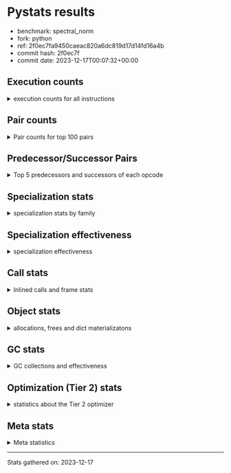 
# Pystats results

- benchmark: spectral_norm
- fork: python
- ref: 2f0ec7fa9450caeac820a6dc819d17d14fd16a4b
- commit hash: 2f0ec7f
- commit date: 2023-12-17T00:07:32+00:00

## Execution counts

<details>
<summary> execution counts for all instructions </summary>

|Name | Count | Self | Cumulative | Miss ratio | 
|---|---:|---:|---:|---:|
| LOAD_FAST | 1,473,940 | 13.7% | 13.7% |  |
| BINARY_OP_ADD_INT | 1,052,700 | 9.8% | 23.4% |  |
| LOAD_CONST | 1,052,400 | 9.8% | 33.2% |  |
| BINARY_OP | 837,860 | 7.8% | 40.9% |  |
| ENTER_EXECUTOR | 832,240 | 7.7% | 48.6% |  |
| LOAD_FAST_LOAD_FAST | 635,580 | 5.9% | 54.5% |  |
| STORE_FAST | 632,860 | 5.9% | 60.4% |  |
| RETURN_VALUE | 631,520 | 5.9% | 66.2% |  |
| RESUME_CHECK | 424,460 | 3.9% | 70.2% |  |
| CALL_PY_EXACT_ARGS | 424,360 | 3.9% | 74.1% | 0.9% |
| STORE_FAST_STORE_FAST | 420,960 | 3.9% | 78.0% |  |
| UNPACK_SEQUENCE_TWO_TUPLE | 420,780 | 3.9% | 81.9% |  |
| LIST_APPEND | 416,000 | 3.9% | 85.8% |  |
| LOAD_GLOBAL_BUILTIN | 218,340 | 2.0% | 87.8% |  |
| LOAD_GLOBAL_MODULE | 216,540 | 2.0% | 89.8% |  |
| CALL_BUILTIN_CLASS | 215,520 | 2.0% | 91.8% |  |
| GET_ITER | 212,940 | 2.0% | 93.7% |  |
| FOR_ITER | 211,480 | 2.0% | 95.7% |  |
| BINARY_OP_MULTIPLY_INT | 210,540 | 2.0% | 97.7% |  |
| BINARY_OP_MULTIPLY_FLOAT | 210,160 | 1.9% | 99.6% | 0.0% |
| SWAP | 8,760 | 0.1% | 99.7% |  |
| FOR_ITER_RANGE | 6,860 | 0.1% | 99.8% |  |
| BINARY_OP_ADD_FLOAT | 3,520 | 0.0% | 99.8% | 63.6% |
| PUSH_NULL | 3,500 | 0.0% | 99.8% |  |
| BUILD_TUPLE | 3,100 | 0.0% | 99.8% |  |
| STORE_FAST_LOAD_FAST | 3,100 | 0.0% | 99.9% |  |
| BUILD_LIST | 2,940 | 0.0% | 99.9% |  |
| LOAD_FAST_AND_CLEAR | 2,780 | 0.0% | 99.9% |  |
| CALL_LEN | 2,760 | 0.0% | 100.0% |  |
| JUMP_BACKWARD | 1,780 | 0.0% | 100.0% |  |
| CALL | 960 | 0.0% | 100.0% |  |
| LOAD_GLOBAL | 800 | 0.0% | 100.0% |  |
| LOAD_DEREF | 240 | 0.0% | 100.0% |  |
| UNPACK_SEQUENCE | 200 | 0.0% | 100.0% |  |
| LOAD_ATTR_MODULE | 180 | 0.0% | 100.0% |  |
| CALL_FUNCTION_EX | 160 | 0.0% | 100.0% |  |
| RESUME | 140 | 0.0% | 100.0% |  |
| LOAD_ATTR | 120 | 0.0% | 100.0% |  |
| NOP | 80 | 0.0% | 100.0% |  |
| POP_TOP | 80 | 0.0% | 100.0% |  |
| CALL_INTRINSIC_1 | 80 | 0.0% | 100.0% |  |
| COPY | 80 | 0.0% | 100.0% |  |
| COPY_FREE_VARS | 80 | 0.0% | 100.0% |  |
| LIST_EXTEND | 80 | 0.0% | 100.0% |  |
| LOAD_FAST_CHECK | 80 | 0.0% | 100.0% |  |
| BINARY_OP_SUBTRACT_FLOAT | 60 | 0.0% | 100.0% |  |


</details>

## Pair counts

<details>
<summary> Pair counts for top 100 pairs </summary>

|Pair | Count | Self | Cumulative | 
|---|---:|---:|---:|
| CALL_PY_EXACT_ARGS RESUME_CHECK | 424,280 | 3.9% | 3.9% |
| BINARY_OP_ADD_INT LOAD_CONST | 421,080 | 3.9% | 7.8% |
| LOAD_CONST BINARY_OP_ADD_INT | 421,040 | 3.9% | 11.7% |
| LOAD_FAST_LOAD_FAST BINARY_OP_ADD_INT | 421,040 | 3.9% | 15.6% |
| UNPACK_SEQUENCE_TWO_TUPLE STORE_FAST_STORE_FAST | 420,780 | 3.9% | 19.5% |
| STORE_FAST ENTER_EXECUTOR | 416,480 | 3.9% | 23.4% |
| RETURN_VALUE LIST_APPEND | 416,000 | 3.9% | 27.2% |
| ENTER_EXECUTOR LOAD_FAST | 416,000 | 3.9% | 31.1% |
| LOAD_FAST RETURN_VALUE | 416,000 | 3.9% | 35.0% |
| LIST_APPEND ENTER_EXECUTOR | 415,660 | 3.9% | 38.8% |
| BINARY_OP STORE_FAST | 414,040 | 3.8% | 42.6% |
| LOAD_GLOBAL_BUILTIN LOAD_FAST | 212,760 | 2.0% | 44.6% |
| CALL_BUILTIN_CLASS GET_ITER | 212,700 | 2.0% | 46.6% |
| LOAD_FAST CALL_BUILTIN_CLASS | 212,620 | 2.0% | 48.6% |
| FOR_ITER UNPACK_SEQUENCE_TWO_TUPLE | 210,840 | 2.0% | 50.5% |
| LOAD_CONST BINARY_OP | 210,640 | 2.0% | 52.5% |
| BINARY_OP RETURN_VALUE | 210,580 | 2.0% | 54.4% |
| RETURN_VALUE LOAD_FAST | 210,560 | 2.0% | 56.4% |
| BINARY_OP LOAD_FAST | 210,560 | 2.0% | 58.3% |
| LOAD_CONST LOAD_FAST_LOAD_FAST | 210,560 | 2.0% | 60.3% |
| STORE_FAST_STORE_FAST LOAD_FAST | 210,560 | 2.0% | 62.2% |
| BINARY_OP_ADD_INT BINARY_OP | 210,560 | 2.0% | 64.2% |
| BINARY_OP_ADD_INT LOAD_FAST_LOAD_FAST | 210,540 | 2.0% | 66.1% |
| BINARY_OP_MULTIPLY_INT LOAD_CONST | 210,540 | 2.0% | 68.1% |
| RESUME_CHECK LOAD_CONST | 210,540 | 2.0% | 70.0% |
| LOAD_FAST BINARY_OP_ADD_INT | 210,520 | 2.0% | 72.0% |
| BINARY_OP_ADD_INT BINARY_OP_MULTIPLY_INT | 210,520 | 2.0% | 73.9% |
| LOAD_GLOBAL_MODULE LOAD_FAST_LOAD_FAST | 210,520 | 2.0% | 75.9% |
| LOAD_FAST LOAD_GLOBAL_MODULE | 210,480 | 2.0% | 77.8% |
| LOAD_FAST_LOAD_FAST CALL_PY_EXACT_ARGS | 210,480 | 2.0% | 79.8% |
| LOAD_FAST BINARY_OP_MULTIPLY_FLOAT | 210,080 | 1.9% | 81.7% |
| GET_ITER FOR_ITER | 210,040 | 1.9% | 83.7% |
| LOAD_CONST STORE_FAST | 209,920 | 1.9% | 85.6% |
| STORE_FAST_STORE_FAST LOAD_CONST | 209,920 | 1.9% | 87.5% |
| STORE_FAST LOAD_GLOBAL_BUILTIN | 209,880 | 1.9% | 89.5% |
| RESUME_CHECK LOAD_FAST | 209,880 | 1.9% | 91.4% |
| LOAD_FAST UNPACK_SEQUENCE_TWO_TUPLE | 209,840 | 1.9% | 93.4% |
| BINARY_OP_MULTIPLY_FLOAT BINARY_OP | 208,080 | 1.9% | 95.3% |
| ENTER_EXECUTOR CALL_PY_EXACT_ARGS | 206,820 | 1.9% | 97.2% |
| ENTER_EXECUTOR BINARY_OP | 205,340 | 1.9% | 99.1% |
| LOAD_GLOBAL_BUILTIN LOAD_GLOBAL_BUILTIN | 5,480 | 0.1% | 99.2% |
| BINARY_OP_ADD_FLOAT STORE_FAST | 3,480 | 0.0% | 99.2% |
| LOAD_GLOBAL_MODULE LOAD_GLOBAL_MODULE | 3,420 | 0.0% | 99.2% |
| ENTER_EXECUTOR FOR_ITER_RANGE | 3,260 | 0.0% | 99.3% |
| STORE_FAST RETURN_VALUE | 3,200 | 0.0% | 99.3% |
| SWAP STORE_FAST | 3,200 | 0.0% | 99.3% |
| FOR_ITER_RANGE SWAP | 3,200 | 0.0% | 99.4% |
| PUSH_NULL LOAD_FAST_LOAD_FAST | 3,100 | 0.0% | 99.4% |
| LOAD_FAST_LOAD_FAST BUILD_TUPLE | 3,100 | 0.0% | 99.4% |
| STORE_FAST_LOAD_FAST PUSH_NULL | 3,100 | 0.0% | 99.4% |
| FOR_ITER_RANGE STORE_FAST_LOAD_FAST | 3,080 | 0.0% | 99.5% |
| BUILD_TUPLE CALL_PY_EXACT_ARGS | 3,060 | 0.0% | 99.5% |
| GET_ITER LOAD_FAST_AND_CLEAR | 2,780 | 0.0% | 99.5% |
| BUILD_LIST SWAP | 2,780 | 0.0% | 99.6% |
| LOAD_FAST_AND_CLEAR SWAP | 2,780 | 0.0% | 99.6% |
| SWAP BUILD_LIST | 2,780 | 0.0% | 99.6% |
| RESUME_CHECK LOAD_GLOBAL_BUILTIN | 2,780 | 0.0% | 99.6% |
| SWAP FOR_ITER_RANGE | 2,760 | 0.0% | 99.7% |
| CALL_BUILTIN_CLASS CALL_LEN | 2,740 | 0.0% | 99.7% |
| CALL_LEN CALL_BUILTIN_CLASS | 2,740 | 0.0% | 99.7% |
| LOAD_GLOBAL_MODULE LOAD_FAST | 2,300 | 0.0% | 99.7% |
| LOAD_FAST CALL_PY_EXACT_ARGS | 2,240 | 0.0% | 99.7% |
| BINARY_OP_MULTIPLY_FLOAT BINARY_OP_ADD_FLOAT | 2,080 | 0.0% | 99.8% |
| RETURN_VALUE RETURN_VALUE | 1,680 | 0.0% | 99.8% |
| BINARY_OP BINARY_OP | 1,680 | 0.0% | 99.8% |
| RETURN_VALUE STORE_FAST | 1,600 | 0.0% | 99.8% |
| RETURN_VALUE CALL_PY_EXACT_ARGS | 1,560 | 0.0% | 99.8% |
| LOAD_FAST BINARY_OP | 1,360 | 0.0% | 99.8% |
| STORE_FAST JUMP_BACKWARD | 1,360 | 0.0% | 99.9% |
| STORE_FAST LOAD_GLOBAL_MODULE | 1,140 | 0.0% | 99.9% |
| RESUME_CHECK LOAD_GLOBAL_MODULE | 1,140 | 0.0% | 99.9% |
| JUMP_BACKWARD FOR_ITER | 1,020 | 0.0% | 99.9% |
| LOAD_FAST_LOAD_FAST LOAD_FAST | 800 | 0.0% | 99.9% |
| ENTER_EXECUTOR BINARY_OP_ADD_FLOAT | 740 | 0.0% | 99.9% |
| BINARY_OP BINARY_OP_ADD_FLOAT | 700 | 0.0% | 99.9% |
| JUMP_BACKWARD FOR_ITER_RANGE | 660 | 0.0% | 99.9% |
| FOR_ITER_RANGE STORE_FAST | 420 | 0.0% | 99.9% |
| FOR_ITER FOR_ITER | 400 | 0.0% | 99.9% |
| STORE_FAST LOAD_FAST_LOAD_FAST | 400 | 0.0% | 99.9% |
| STORE_FAST_STORE_FAST LOAD_FAST_LOAD_FAST | 400 | 0.0% | 99.9% |
| LIST_APPEND JUMP_BACKWARD | 340 | 0.0% | 99.9% |
| LOAD_FAST CALL | 280 | 0.0% | 99.9% |
| PUSH_NULL CALL | 240 | 0.0% | 99.9% |
| LOAD_GLOBAL LOAD_GLOBAL_MODULE | 240 | 0.0% | 99.9% |
| STORE_FAST LOAD_GLOBAL | 240 | 0.0% | 99.9% |
| LOAD_ATTR_MODULE PUSH_NULL | 180 | 0.0% | 99.9% |
| PUSH_NULL LOAD_FAST | 160 | 0.0% | 99.9% |
| CALL GET_ITER | 160 | 0.0% | 99.9% |
| LOAD_DEREF PUSH_NULL | 160 | 0.0% | 99.9% |
| LOAD_GLOBAL LOAD_FAST | 160 | 0.0% | 99.9% |
| LOAD_GLOBAL LOAD_GLOBAL_BUILTIN | 160 | 0.0% | 99.9% |
| CALL CALL_PY_EXACT_ARGS | 140 | 0.0% | 99.9% |
| GET_ITER FOR_ITER_RANGE | 120 | 0.0% | 100.0% |
| CALL CALL | 120 | 0.0% | 100.0% |
| CALL CALL_BUILTIN_CLASS | 120 | 0.0% | 100.0% |
| FOR_ITER UNPACK_SEQUENCE | 120 | 0.0% | 100.0% |
| LOAD_GLOBAL_MODULE LOAD_ATTR_MODULE | 120 | 0.0% | 100.0% |
| BINARY_OP BINARY_OP_ADD_INT | 100 | 0.0% | 100.0% |
| CALL STORE_FAST | 100 | 0.0% | 100.0% |
| JUMP_BACKWARD ENTER_EXECUTOR | 100 | 0.0% | 100.0% |


</details>

## Predecessor/Successor Pairs

<details>
<summary> Top 5 predecessors and successors of each opcode </summary>

### GET_ITER

<details>
<summary> Successors and predecessors for GET_ITER </summary>

|Predecessors | Count | Percentage | 
|---|---:|---:|
| CALL_BUILTIN_CLASS | 212,700 | 99.9% |
| CALL | 160 | 0.1% |
| LOAD_FAST | 80 | 0.0% |

|Successors | Count | Percentage | 
|---|---:|---:|
| FOR_ITER | 210,040 | 98.6% |
| LOAD_FAST_AND_CLEAR | 2,780 | 1.3% |
| FOR_ITER_RANGE | 120 | 0.1% |


</details>

### NOP

<details>
<summary> Successors and predecessors for NOP </summary>

|Predecessors | Count | Percentage | 
|---|---:|---:|
| POP_TOP | 80 | 100.0% |

|Successors | Count | Percentage | 
|---|---:|---:|
| LOAD_DEREF | 80 | 100.0% |


</details>

### POP_TOP

<details>
<summary> Successors and predecessors for POP_TOP </summary>

|Predecessors | Count | Percentage | 
|---|---:|---:|
| CALL | 80 | 100.0% |

|Successors | Count | Percentage | 
|---|---:|---:|
| NOP | 80 | 100.0% |


</details>

### PUSH_NULL

<details>
<summary> Successors and predecessors for PUSH_NULL </summary>

|Predecessors | Count | Percentage | 
|---|---:|---:|
| STORE_FAST_LOAD_FAST | 3,100 | 88.6% |
| LOAD_ATTR_MODULE | 180 | 5.1% |
| LOAD_DEREF | 160 | 4.6% |
| LOAD_ATTR | 60 | 1.7% |

|Successors | Count | Percentage | 
|---|---:|---:|
| LOAD_FAST_LOAD_FAST | 3,100 | 88.6% |
| CALL | 240 | 6.9% |
| LOAD_FAST | 160 | 4.6% |


</details>

### RETURN_VALUE

<details>
<summary> Successors and predecessors for RETURN_VALUE </summary>

|Predecessors | Count | Percentage | 
|---|---:|---:|
| LOAD_FAST | 416,000 | 65.9% |
| BINARY_OP | 210,580 | 33.3% |
| STORE_FAST | 3,200 | 0.5% |
| RETURN_VALUE | 1,680 | 0.3% |
| BINARY_OP_SUBTRACT_FLOAT | 60 | 0.0% |

|Successors | Count | Percentage | 
|---|---:|---:|
| LIST_APPEND | 416,000 | 65.9% |
| LOAD_FAST | 210,560 | 33.3% |
| RETURN_VALUE | 1,680 | 0.3% |
| STORE_FAST | 1,600 | 0.3% |
| CALL_PY_EXACT_ARGS | 1,560 | 0.2% |


</details>

### BINARY_OP

<details>
<summary> Successors and predecessors for BINARY_OP </summary>

|Predecessors | Count | Percentage | 
|---|---:|---:|
| LOAD_CONST | 210,640 | 25.1% |
| BINARY_OP_ADD_INT | 210,560 | 25.1% |
| BINARY_OP_MULTIPLY_FLOAT | 208,080 | 24.8% |
| ENTER_EXECUTOR | 205,340 | 24.5% |
| BINARY_OP | 1,680 | 0.2% |

|Successors | Count | Percentage | 
|---|---:|---:|
| STORE_FAST | 414,040 | 49.4% |
| RETURN_VALUE | 210,580 | 25.1% |
| LOAD_FAST | 210,560 | 25.1% |
| BINARY_OP | 1,680 | 0.2% |
| BINARY_OP_ADD_FLOAT | 700 | 0.1% |


</details>

### BUILD_LIST

<details>
<summary> Successors and predecessors for BUILD_LIST </summary>

|Predecessors | Count | Percentage | 
|---|---:|---:|
| SWAP | 2,780 | 94.6% |
| LOAD_CONST | 80 | 2.7% |
| LOAD_FAST | 80 | 2.7% |

|Successors | Count | Percentage | 
|---|---:|---:|
| SWAP | 2,780 | 94.6% |
| LOAD_DEREF | 80 | 2.7% |
| LOAD_GLOBAL | 40 | 1.4% |
| LOAD_GLOBAL_MODULE | 40 | 1.4% |


</details>

### BUILD_TUPLE

<details>
<summary> Successors and predecessors for BUILD_TUPLE </summary>

|Predecessors | Count | Percentage | 
|---|---:|---:|
| LOAD_FAST_LOAD_FAST | 3,100 | 100.0% |

|Successors | Count | Percentage | 
|---|---:|---:|
| CALL_PY_EXACT_ARGS | 3,060 | 98.7% |
| CALL | 40 | 1.3% |


</details>

### CALL

<details>
<summary> Successors and predecessors for CALL </summary>

|Predecessors | Count | Percentage | 
|---|---:|---:|
| LOAD_FAST | 280 | 29.2% |
| PUSH_NULL | 240 | 25.0% |
| CALL | 120 | 12.5% |
| LOAD_FAST_CHECK | 80 | 8.3% |
| LOAD_FAST_LOAD_FAST | 80 | 8.3% |

|Successors | Count | Percentage | 
|---|---:|---:|
| GET_ITER | 160 | 16.7% |
| CALL_PY_EXACT_ARGS | 140 | 14.6% |
| CALL | 120 | 12.5% |
| CALL_BUILTIN_CLASS | 120 | 12.5% |
| STORE_FAST | 100 | 10.4% |


</details>

### CALL_FUNCTION_EX

<details>
<summary> Successors and predecessors for CALL_FUNCTION_EX </summary>

|Predecessors | Count | Percentage | 
|---|---:|---:|
| CALL_INTRINSIC_1 | 80 | 50.0% |
| LOAD_FAST | 80 | 50.0% |

|Successors | Count | Percentage | 
|---|---:|---:|
| COPY_FREE_VARS | 80 | 50.0% |
| RESUME_CHECK | 60 | 37.5% |
| RESUME | 20 | 12.5% |


</details>

### CALL_INTRINSIC_1

<details>
<summary> Successors and predecessors for CALL_INTRINSIC_1 </summary>

|Predecessors | Count | Percentage | 
|---|---:|---:|
| LIST_EXTEND | 80 | 100.0% |

|Successors | Count | Percentage | 
|---|---:|---:|
| CALL_FUNCTION_EX | 80 | 100.0% |


</details>

### COPY

<details>
<summary> Successors and predecessors for COPY </summary>

|Predecessors | Count | Percentage | 
|---|---:|---:|
| LOAD_CONST | 80 | 100.0% |

|Successors | Count | Percentage | 
|---|---:|---:|
| STORE_FAST_STORE_FAST | 80 | 100.0% |


</details>

### COPY_FREE_VARS

<details>
<summary> Successors and predecessors for COPY_FREE_VARS </summary>

|Predecessors | Count | Percentage | 
|---|---:|---:|
| CALL_FUNCTION_EX | 80 | 100.0% |

|Successors | Count | Percentage | 
|---|---:|---:|
| RESUME_CHECK | 60 | 75.0% |
| RESUME | 20 | 25.0% |


</details>

### ENTER_EXECUTOR

<details>
<summary> Successors and predecessors for ENTER_EXECUTOR </summary>

|Predecessors | Count | Percentage | 
|---|---:|---:|
| STORE_FAST | 416,480 | 50.0% |
| LIST_APPEND | 415,660 | 49.9% |
| JUMP_BACKWARD | 100 | 0.0% |

|Successors | Count | Percentage | 
|---|---:|---:|
| LOAD_FAST | 416,000 | 50.0% |
| CALL_PY_EXACT_ARGS | 206,820 | 24.9% |
| BINARY_OP | 205,340 | 24.7% |
| FOR_ITER_RANGE | 3,260 | 0.4% |
| BINARY_OP_ADD_FLOAT | 740 | 0.1% |


</details>

### FOR_ITER

<details>
<summary> Successors and predecessors for FOR_ITER </summary>

|Predecessors | Count | Percentage | 
|---|---:|---:|
| GET_ITER | 210,040 | 99.3% |
| JUMP_BACKWARD | 1,020 | 0.5% |
| FOR_ITER | 400 | 0.2% |
| SWAP | 20 | 0.0% |

|Successors | Count | Percentage | 
|---|---:|---:|
| UNPACK_SEQUENCE_TWO_TUPLE | 210,840 | 99.7% |
| FOR_ITER | 400 | 0.2% |
| UNPACK_SEQUENCE | 120 | 0.1% |
| FOR_ITER_RANGE | 60 | 0.0% |
| STORE_FAST | 40 | 0.0% |


</details>

### JUMP_BACKWARD

<details>
<summary> Successors and predecessors for JUMP_BACKWARD </summary>

|Predecessors | Count | Percentage | 
|---|---:|---:|
| STORE_FAST | 1,360 | 76.4% |
| LIST_APPEND | 340 | 19.1% |
| ENTER_EXECUTOR | 80 | 4.5% |

|Successors | Count | Percentage | 
|---|---:|---:|
| FOR_ITER | 1,020 | 57.3% |
| FOR_ITER_RANGE | 660 | 37.1% |
| ENTER_EXECUTOR | 100 | 5.6% |


</details>

### LIST_APPEND

<details>
<summary> Successors and predecessors for LIST_APPEND </summary>

|Predecessors | Count | Percentage | 
|---|---:|---:|
| RETURN_VALUE | 416,000 | 100.0% |

|Successors | Count | Percentage | 
|---|---:|---:|
| ENTER_EXECUTOR | 415,660 | 99.9% |
| JUMP_BACKWARD | 340 | 0.1% |


</details>

### LIST_EXTEND

<details>
<summary> Successors and predecessors for LIST_EXTEND </summary>

|Predecessors | Count | Percentage | 
|---|---:|---:|
| LOAD_DEREF | 80 | 100.0% |

|Successors | Count | Percentage | 
|---|---:|---:|
| CALL_INTRINSIC_1 | 80 | 100.0% |


</details>

### LOAD_ATTR

<details>
<summary> Successors and predecessors for LOAD_ATTR </summary>

|Predecessors | Count | Percentage | 
|---|---:|---:|
| LOAD_GLOBAL | 60 | 50.0% |
| LOAD_GLOBAL_MODULE | 60 | 50.0% |

|Successors | Count | Percentage | 
|---|---:|---:|
| PUSH_NULL | 60 | 50.0% |
| LOAD_ATTR_MODULE | 60 | 50.0% |


</details>

### LOAD_CONST

<details>
<summary> Successors and predecessors for LOAD_CONST </summary>

|Predecessors | Count | Percentage | 
|---|---:|---:|
| BINARY_OP_ADD_INT | 421,080 | 40.0% |
| BINARY_OP_MULTIPLY_INT | 210,540 | 20.0% |
| RESUME_CHECK | 210,540 | 20.0% |
| STORE_FAST_STORE_FAST | 209,920 | 19.9% |
| STORE_FAST | 80 | 0.0% |

|Successors | Count | Percentage | 
|---|---:|---:|
| BINARY_OP_ADD_INT | 421,040 | 40.0% |
| BINARY_OP | 210,640 | 20.0% |
| LOAD_FAST_LOAD_FAST | 210,560 | 20.0% |
| STORE_FAST | 209,920 | 19.9% |
| BUILD_LIST | 80 | 0.0% |


</details>

### LOAD_DEREF

<details>
<summary> Successors and predecessors for LOAD_DEREF </summary>

|Predecessors | Count | Percentage | 
|---|---:|---:|
| NOP | 80 | 33.3% |
| BUILD_LIST | 80 | 33.3% |
| RESUME_CHECK | 60 | 25.0% |
| RESUME | 20 | 8.3% |

|Successors | Count | Percentage | 
|---|---:|---:|
| PUSH_NULL | 160 | 66.7% |
| LIST_EXTEND | 80 | 33.3% |


</details>

### LOAD_FAST

<details>
<summary> Successors and predecessors for LOAD_FAST </summary>

|Predecessors | Count | Percentage | 
|---|---:|---:|
| ENTER_EXECUTOR | 416,000 | 28.2% |
| LOAD_GLOBAL_BUILTIN | 212,760 | 14.4% |
| RETURN_VALUE | 210,560 | 14.3% |
| BINARY_OP | 210,560 | 14.3% |
| STORE_FAST_STORE_FAST | 210,560 | 14.3% |

|Successors | Count | Percentage | 
|---|---:|---:|
| RETURN_VALUE | 416,000 | 28.2% |
| CALL_BUILTIN_CLASS | 212,620 | 14.4% |
| BINARY_OP_ADD_INT | 210,520 | 14.3% |
| LOAD_GLOBAL_MODULE | 210,480 | 14.3% |
| BINARY_OP_MULTIPLY_FLOAT | 210,080 | 14.3% |


</details>

### LOAD_FAST_AND_CLEAR

<details>
<summary> Successors and predecessors for LOAD_FAST_AND_CLEAR </summary>

|Predecessors | Count | Percentage | 
|---|---:|---:|
| GET_ITER | 2,780 | 100.0% |

|Successors | Count | Percentage | 
|---|---:|---:|
| SWAP | 2,780 | 100.0% |


</details>

### LOAD_FAST_CHECK

<details>
<summary> Successors and predecessors for LOAD_FAST_CHECK </summary>

|Predecessors | Count | Percentage | 
|---|---:|---:|
| LOAD_FAST | 80 | 100.0% |

|Successors | Count | Percentage | 
|---|---:|---:|
| CALL | 80 | 100.0% |


</details>

### LOAD_FAST_LOAD_FAST

<details>
<summary> Successors and predecessors for LOAD_FAST_LOAD_FAST </summary>

|Predecessors | Count | Percentage | 
|---|---:|---:|
| LOAD_CONST | 210,560 | 33.1% |
| BINARY_OP_ADD_INT | 210,540 | 33.1% |
| LOAD_GLOBAL_MODULE | 210,520 | 33.1% |
| PUSH_NULL | 3,100 | 0.5% |
| STORE_FAST | 400 | 0.1% |

|Successors | Count | Percentage | 
|---|---:|---:|
| BINARY_OP_ADD_INT | 421,040 | 66.2% |
| CALL_PY_EXACT_ARGS | 210,480 | 33.1% |
| BUILD_TUPLE | 3,100 | 0.5% |
| LOAD_FAST | 800 | 0.1% |
| BINARY_OP | 80 | 0.0% |


</details>

### LOAD_GLOBAL

<details>
<summary> Successors and predecessors for LOAD_GLOBAL </summary>

|Predecessors | Count | Percentage | 
|---|---:|---:|
| STORE_FAST | 240 | 30.0% |
| LOAD_GLOBAL | 100 | 12.5% |
| LOAD_FAST | 80 | 10.0% |
| RESUME | 60 | 7.5% |
| LOAD_GLOBAL_MODULE | 60 | 7.5% |

|Successors | Count | Percentage | 
|---|---:|---:|
| LOAD_GLOBAL_MODULE | 240 | 30.0% |
| LOAD_FAST | 160 | 20.0% |
| LOAD_GLOBAL_BUILTIN | 160 | 20.0% |
| LOAD_GLOBAL | 100 | 12.5% |
| LOAD_ATTR | 60 | 7.5% |


</details>

### STORE_FAST

<details>
<summary> Successors and predecessors for STORE_FAST </summary>

|Predecessors | Count | Percentage | 
|---|---:|---:|
| BINARY_OP | 414,040 | 65.4% |
| LOAD_CONST | 209,920 | 33.2% |
| BINARY_OP_ADD_FLOAT | 3,480 | 0.5% |
| SWAP | 3,200 | 0.5% |
| RETURN_VALUE | 1,600 | 0.3% |

|Successors | Count | Percentage | 
|---|---:|---:|
| ENTER_EXECUTOR | 416,480 | 65.8% |
| LOAD_GLOBAL_BUILTIN | 209,880 | 33.2% |
| RETURN_VALUE | 3,200 | 0.5% |
| JUMP_BACKWARD | 1,360 | 0.2% |
| LOAD_GLOBAL_MODULE | 1,140 | 0.2% |


</details>

### STORE_FAST_LOAD_FAST

<details>
<summary> Successors and predecessors for STORE_FAST_LOAD_FAST </summary>

|Predecessors | Count | Percentage | 
|---|---:|---:|
| FOR_ITER_RANGE | 3,080 | 99.4% |
| FOR_ITER | 20 | 0.6% |

|Successors | Count | Percentage | 
|---|---:|---:|
| PUSH_NULL | 3,100 | 100.0% |


</details>

### STORE_FAST_STORE_FAST

<details>
<summary> Successors and predecessors for STORE_FAST_STORE_FAST </summary>

|Predecessors | Count | Percentage | 
|---|---:|---:|
| UNPACK_SEQUENCE_TWO_TUPLE | 420,780 | 100.0% |
| UNPACK_SEQUENCE | 100 | 0.0% |
| COPY | 80 | 0.0% |

|Successors | Count | Percentage | 
|---|---:|---:|
| LOAD_FAST | 210,560 | 50.0% |
| LOAD_CONST | 209,920 | 49.9% |
| LOAD_FAST_LOAD_FAST | 400 | 0.1% |
| LOAD_GLOBAL | 40 | 0.0% |
| LOAD_GLOBAL_BUILTIN | 40 | 0.0% |


</details>

### SWAP

<details>
<summary> Successors and predecessors for SWAP </summary>

|Predecessors | Count | Percentage | 
|---|---:|---:|
| FOR_ITER_RANGE | 3,200 | 36.5% |
| BUILD_LIST | 2,780 | 31.7% |
| LOAD_FAST_AND_CLEAR | 2,780 | 31.7% |

|Successors | Count | Percentage | 
|---|---:|---:|
| STORE_FAST | 3,200 | 36.5% |
| BUILD_LIST | 2,780 | 31.7% |
| FOR_ITER_RANGE | 2,760 | 31.5% |
| FOR_ITER | 20 | 0.2% |


</details>

### UNPACK_SEQUENCE

<details>
<summary> Successors and predecessors for UNPACK_SEQUENCE </summary>

|Predecessors | Count | Percentage | 
|---|---:|---:|
| FOR_ITER | 120 | 60.0% |
| LOAD_FAST | 80 | 40.0% |

|Successors | Count | Percentage | 
|---|---:|---:|
| STORE_FAST_STORE_FAST | 100 | 50.0% |
| UNPACK_SEQUENCE_TWO_TUPLE | 100 | 50.0% |


</details>

### RESUME

<details>
<summary> Successors and predecessors for RESUME </summary>

|Predecessors | Count | Percentage | 
|---|---:|---:|
| CALL | 80 | 57.1% |
| CALL_FUNCTION_EX | 20 | 14.3% |
| COPY_FREE_VARS | 20 | 14.3% |
| CALL_PY_EXACT_ARGS | 20 | 14.3% |

|Successors | Count | Percentage | 
|---|---:|---:|
| LOAD_GLOBAL | 60 | 42.9% |
| LOAD_FAST | 40 | 28.6% |
| LOAD_CONST | 20 | 14.3% |
| LOAD_DEREF | 20 | 14.3% |


</details>

### BINARY_OP_ADD_FLOAT

<details>
<summary> Successors and predecessors for BINARY_OP_ADD_FLOAT </summary>

|Predecessors | Count | Percentage | 
|---|---:|---:|
| BINARY_OP_MULTIPLY_FLOAT | 2,080 | 59.1% |
| ENTER_EXECUTOR | 740 | 21.0% |
| BINARY_OP | 700 | 19.9% |

|Successors | Count | Percentage | 
|---|---:|---:|
| STORE_FAST | 3,480 | 98.9% |
| BINARY_OP | 40 | 1.1% |


</details>

### BINARY_OP_ADD_INT

<details>
<summary> Successors and predecessors for BINARY_OP_ADD_INT </summary>

|Predecessors | Count | Percentage | 
|---|---:|---:|
| LOAD_CONST | 421,040 | 40.0% |
| LOAD_FAST_LOAD_FAST | 421,040 | 40.0% |
| LOAD_FAST | 210,520 | 20.0% |
| BINARY_OP | 100 | 0.0% |

|Successors | Count | Percentage | 
|---|---:|---:|
| LOAD_CONST | 421,080 | 40.0% |
| BINARY_OP | 210,560 | 20.0% |
| LOAD_FAST_LOAD_FAST | 210,540 | 20.0% |
| BINARY_OP_MULTIPLY_INT | 210,520 | 20.0% |


</details>

### BINARY_OP_MULTIPLY_FLOAT

<details>
<summary> Successors and predecessors for BINARY_OP_MULTIPLY_FLOAT </summary>

|Predecessors | Count | Percentage | 
|---|---:|---:|
| LOAD_FAST | 210,080 | 100.0% |
| BINARY_OP | 80 | 0.0% |

|Successors | Count | Percentage | 
|---|---:|---:|
| BINARY_OP | 208,080 | 99.0% |
| BINARY_OP_ADD_FLOAT | 2,080 | 1.0% |


</details>

### BINARY_OP_MULTIPLY_INT

<details>
<summary> Successors and predecessors for BINARY_OP_MULTIPLY_INT </summary>

|Predecessors | Count | Percentage | 
|---|---:|---:|
| BINARY_OP_ADD_INT | 210,520 | 100.0% |
| BINARY_OP | 20 | 0.0% |

|Successors | Count | Percentage | 
|---|---:|---:|
| LOAD_CONST | 210,540 | 100.0% |


</details>

### BINARY_OP_SUBTRACT_FLOAT

<details>
<summary> Successors and predecessors for BINARY_OP_SUBTRACT_FLOAT </summary>

|Predecessors | Count | Percentage | 
|---|---:|---:|
| LOAD_FAST | 40 | 66.7% |
| BINARY_OP | 20 | 33.3% |

|Successors | Count | Percentage | 
|---|---:|---:|
| RETURN_VALUE | 60 | 100.0% |


</details>

### CALL_BUILTIN_CLASS

<details>
<summary> Successors and predecessors for CALL_BUILTIN_CLASS </summary>

|Predecessors | Count | Percentage | 
|---|---:|---:|
| LOAD_FAST | 212,620 | 98.7% |
| CALL_LEN | 2,740 | 1.3% |
| CALL | 120 | 0.1% |
| LOAD_CONST | 40 | 0.0% |

|Successors | Count | Percentage | 
|---|---:|---:|
| GET_ITER | 212,700 | 98.7% |
| CALL_LEN | 2,740 | 1.3% |
| STORE_FAST | 60 | 0.0% |
| CALL | 20 | 0.0% |


</details>

### CALL_LEN

<details>
<summary> Successors and predecessors for CALL_LEN </summary>

|Predecessors | Count | Percentage | 
|---|---:|---:|
| CALL_BUILTIN_CLASS | 2,740 | 99.3% |
| CALL | 20 | 0.7% |

|Successors | Count | Percentage | 
|---|---:|---:|
| CALL_BUILTIN_CLASS | 2,740 | 99.3% |
| CALL | 20 | 0.7% |


</details>

### CALL_PY_EXACT_ARGS

<details>
<summary> Successors and predecessors for CALL_PY_EXACT_ARGS </summary>

|Predecessors | Count | Percentage | 
|---|---:|---:|
| LOAD_FAST_LOAD_FAST | 210,480 | 49.6% |
| ENTER_EXECUTOR | 206,820 | 48.7% |
| BUILD_TUPLE | 3,060 | 0.7% |
| LOAD_FAST | 2,240 | 0.5% |
| RETURN_VALUE | 1,560 | 0.4% |

|Successors | Count | Percentage | 
|---|---:|---:|
| RESUME_CHECK | 424,280 | 100.0% |
| CALL_PY_EXACT_ARGS | 60 | 0.0% |
| RESUME | 20 | 0.0% |


</details>

### FOR_ITER_RANGE

<details>
<summary> Successors and predecessors for FOR_ITER_RANGE </summary>

|Predecessors | Count | Percentage | 
|---|---:|---:|
| ENTER_EXECUTOR | 3,260 | 47.5% |
| SWAP | 2,760 | 40.2% |
| JUMP_BACKWARD | 660 | 9.6% |
| GET_ITER | 120 | 1.7% |
| FOR_ITER | 60 | 0.9% |

|Successors | Count | Percentage | 
|---|---:|---:|
| SWAP | 3,200 | 46.6% |
| STORE_FAST_LOAD_FAST | 3,080 | 44.9% |
| STORE_FAST | 420 | 6.1% |
| LOAD_CONST | 80 | 1.2% |
| LOAD_GLOBAL | 40 | 0.6% |


</details>

### LOAD_ATTR_MODULE

<details>
<summary> Successors and predecessors for LOAD_ATTR_MODULE </summary>

|Predecessors | Count | Percentage | 
|---|---:|---:|
| LOAD_GLOBAL_MODULE | 120 | 66.7% |
| LOAD_ATTR | 60 | 33.3% |

|Successors | Count | Percentage | 
|---|---:|---:|
| PUSH_NULL | 180 | 100.0% |


</details>

### LOAD_GLOBAL_BUILTIN

<details>
<summary> Successors and predecessors for LOAD_GLOBAL_BUILTIN </summary>

|Predecessors | Count | Percentage | 
|---|---:|---:|
| STORE_FAST | 209,880 | 96.1% |
| LOAD_GLOBAL_BUILTIN | 5,480 | 2.5% |
| RESUME_CHECK | 2,780 | 1.3% |
| LOAD_GLOBAL | 160 | 0.1% |
| STORE_FAST_STORE_FAST | 40 | 0.0% |

|Successors | Count | Percentage | 
|---|---:|---:|
| LOAD_FAST | 212,760 | 97.4% |
| LOAD_GLOBAL_BUILTIN | 5,480 | 2.5% |
| LOAD_CONST | 60 | 0.0% |
| LOAD_GLOBAL | 40 | 0.0% |


</details>

### LOAD_GLOBAL_MODULE

<details>
<summary> Successors and predecessors for LOAD_GLOBAL_MODULE </summary>

|Predecessors | Count | Percentage | 
|---|---:|---:|
| LOAD_FAST | 210,480 | 97.2% |
| LOAD_GLOBAL_MODULE | 3,420 | 1.6% |
| STORE_FAST | 1,140 | 0.5% |
| RESUME_CHECK | 1,140 | 0.5% |
| LOAD_GLOBAL | 240 | 0.1% |

|Successors | Count | Percentage | 
|---|---:|---:|
| LOAD_FAST_LOAD_FAST | 210,520 | 97.2% |
| LOAD_GLOBAL_MODULE | 3,420 | 1.6% |
| LOAD_FAST | 2,300 | 1.1% |
| LOAD_ATTR_MODULE | 120 | 0.1% |
| BINARY_OP | 60 | 0.0% |


</details>

### RESUME_CHECK

<details>
<summary> Successors and predecessors for RESUME_CHECK </summary>

|Predecessors | Count | Percentage | 
|---|---:|---:|
| CALL_PY_EXACT_ARGS | 424,280 | 100.0% |
| CALL | 60 | 0.0% |
| CALL_FUNCTION_EX | 60 | 0.0% |
| COPY_FREE_VARS | 60 | 0.0% |

|Successors | Count | Percentage | 
|---|---:|---:|
| LOAD_CONST | 210,540 | 49.6% |
| LOAD_FAST | 209,880 | 49.4% |
| LOAD_GLOBAL_BUILTIN | 2,780 | 0.7% |
| LOAD_GLOBAL_MODULE | 1,140 | 0.3% |
| LOAD_DEREF | 60 | 0.0% |


</details>

### UNPACK_SEQUENCE_TWO_TUPLE

<details>
<summary> Successors and predecessors for UNPACK_SEQUENCE_TWO_TUPLE </summary>

|Predecessors | Count | Percentage | 
|---|---:|---:|
| FOR_ITER | 210,840 | 50.1% |
| LOAD_FAST | 209,840 | 49.9% |
| UNPACK_SEQUENCE | 100 | 0.0% |

|Successors | Count | Percentage | 
|---|---:|---:|
| STORE_FAST_STORE_FAST | 420,780 | 100.0% |


</details>


</details>

## Specialization stats

<details>
<summary> specialization stats by family </summary>

### BINARY_OP

<details>
<summary> specialization stats for BINARY_OP family </summary>

|Kind | Count | Ratio | 
|---|---:|---:|
|     deferred | 838,740 | 36.2% |
|          hit | 1,474,700 | 63.7% |
|         miss | 2,280 | 0.1% |

| | Count | Ratio | 
|---|---:|---:|
| Success | 300 | 21.4% |
| Failure | 1,100 | 78.6% |

|Failure kind | Count | Ratio | 
|---|---:|---:|
| add different types | 520 | 47.3% |
| floor divide | 240 | 21.8% |
| true divide different types | 240 | 21.8% |
| multiply different types | 100 | 9.1% |


</details>

### CALL

<details>
<summary> specialization stats for CALL family </summary>

|Kind | Count | Ratio | 
|---|---:|---:|
|     deferred | 4,240 | 0.7% |
|          hit | 638,940 | 99.3% |
|         miss | 3,700 | 0.6% |

| | Count | Ratio | 
|---|---:|---:|
| Success | 340 | 81.0% |
| Failure | 80 | 19.0% |

|Failure kind | Count | Ratio | 
|---|---:|---:|
| cfunc noargs | 60 | 75.0% |
| class no vectorcall | 20 | 25.0% |


</details>

### FOR_ITER

<details>
<summary> specialization stats for FOR_ITER family </summary>

|Kind | Count | Ratio | 
|---|---:|---:|
|     deferred | 211,020 | 96.6% |
|          hit | 6,860 | 3.1% |

| | Count | Ratio | 
|---|---:|---:|
| Success | 60 | 13.0% |
| Failure | 400 | 87.0% |

|Failure kind | Count | Ratio | 
|---|---:|---:|
| enumerate | 340 | 85.0% |
| zip | 60 | 15.0% |


</details>

### LOAD_ATTR

<details>
<summary> specialization stats for LOAD_ATTR family </summary>

|Kind | Count | Ratio | 
|---|---:|---:|
|     deferred | 60 | 20.0% |
|          hit | 180 | 60.0% |

| | Count | Ratio | 
|---|---:|---:|
| Success | 60 | 100.0% |
| Failure | 0 | 0.0% |


</details>

### LOAD_GLOBAL

<details>
<summary> specialization stats for LOAD_GLOBAL family </summary>

|Kind | Count | Ratio | 
|---|---:|---:|
|     deferred | 400 | 0.1% |
|          hit | 434,880 | 99.8% |

| | Count | Ratio | 
|---|---:|---:|
| Success | 400 | 100.0% |
| Failure | 0 | 0.0% |


</details>

### UNPACK_SEQUENCE

<details>
<summary> specialization stats for UNPACK_SEQUENCE family </summary>

|Kind | Count | Ratio | 
|---|---:|---:|
|     deferred | 100 | 0.0% |
|          hit | 420,780 | 100.0% |

| | Count | Ratio | 
|---|---:|---:|
| Success | 100 | 100.0% |
| Failure | 0 | 0.0% |


</details>


</details>

## Specialization effectiveness

<details>
<summary> specialization effectiveness </summary>

|Instructions | Count | Ratio | 
|---|---:|---:|
| Basic | 6,335,500 | 58.7% |
| Not specialized | 1,051,420 | 9.7% |
| Specialized hits | 3,400,800 | 31.5% |
| Specialized misses | 5,980 | 0.1% |

### Deferred by instruction

<details>
<summary> deferred by instruction </summary>

|Name | Count | Ratio | 
|---|---:|---:|
| BINARY_OP | 838,740 | 79.5% |
| FOR_ITER | 211,020 | 20.0% |
| CALL | 4,240 | 0.4% |
| LOAD_GLOBAL | 400 | 0.0% |
| UNPACK_SEQUENCE | 100 | 0.0% |
| LOAD_ATTR | 60 | 0.0% |
| BINARY_SLICE | 0 | 0.0% |
| STORE_SLICE | 0 | 0.0% |
| BINARY_OP_INPLACE_ADD_UNICODE | 0 | 0.0% |
| BINARY_SUBSCR | 0 | 0.0% |


</details>

### Misses by instruction

<details>
<summary> misses by instruction </summary>

|Name | Count | Ratio | 
|---|---:|---:|
| CALL_PY_EXACT_ARGS | 3,700 | 61.9% |
| BINARY_OP_ADD_FLOAT | 2,240 | 37.5% |
| BINARY_OP_MULTIPLY_FLOAT | 40 | 0.7% |
| GET_ITER | 0 | 0.0% |
| NOP | 0 | 0.0% |
| POP_TOP | 0 | 0.0% |
| PUSH_NULL | 0 | 0.0% |
| RETURN_VALUE | 0 | 0.0% |
| BUILD_LIST | 0 | 0.0% |
| BUILD_TUPLE | 0 | 0.0% |


</details>


</details>

## Call stats

<details>
<summary> Inlined calls and frame stats </summary>

| | Count | Ratio | 
|---|---:|---:|
| Calls to PyEval_EvalDefault | 0 | 0.0% |
| Calls to Python functions inlined | 424,600 | 100.0% |
| Calls via PyEval_EvalFrame (total) | 0 | 0.0% |
| Calls via PyEval_EvalFrame (vector) | 0 | 0.0% |
| Calls via PyEval_EvalFrame (generator) | 0 | 0.0% |
| Calls via PyEval_EvalFrame (legacy) | 0 | 0.0% |
| Calls via PyEval_EvalFrame (function vectorcall) | 0 | 0.0% |
| Calls via PyEval_EvalFrame (build class) | 0 | 0.0% |
| Calls via PyEval_EvalFrame (slot) | 0 | 0.0% |
| Calls via PyEval_EvalFrame (function ex) | 160 | 0.0% |
| Calls via PyEval_EvalFrame (api) | 0 | 0.0% |
| Calls via PyEval_EvalFrame (method) | 0 | 0.0% |
| Frame objects created | 0 | 0.0% |
| Frames pushed | 54,497,020 | 12,834.9% |


</details>

## Object stats

<details>
<summary> allocations, frees and dict materializatons </summary>

| | Count | Ratio | 
|---|---:|---:|
| Allocations from freelist | 82,132,240 | 27.7% |
| Frees to freelist | 82,135,500 |  |
| Allocations | 214,503,820 | 72.3% |
| Allocations to 512 bytes | 214,500,460 | 72.3% |
| Allocations to 4 kbytes | 3,360 | 0.0% |
| Allocations over 4 kbytes | 0 | 0.0% |
| Frees | 214,503,580 |  |
| New values | 0 |  |
| Interpreter increfs | 325,210,960 | 75.1% |
| Interpreter decrefs | 674,685,640 | 92.4% |
| Increfs | 108,080,900 | 24.9% |
| Decrefs | 55,238,660 | 7.6% |
| Materialize dict (on request) | 0 |  |
| Materialize dict (new key) | 0 |  |
| Materialize dict (too big) | 0 |  |
| Materialize dict (str subclass) | 0 |  |
| Dematerialize dict | 0 |  |
| Method cache hits | 34 |  |
| Method cache misses | 26 |  |
| Method cache collisions | 26 |  |
| Method cache dunder hits | 0 |  |
| Method cache dunder misses | 0 |  |


</details>

## GC stats

<details>
<summary> GC collections and effectiveness </summary>

|Generation | Collections | Objects collected | Object visits | 
|---:|---:|---:|---:|
| 0 | 0 | 0 | 0 |
| 1 | 0 | 0 | 0 |
| 2 | 0 | 0 | 0 |


</details>

## Optimization (Tier 2) stats

<details>
<summary> statistics about the Tier 2 optimizer </summary>

| | Count | Ratio | 
|---|---:|---:|
| Optimization attempts | 100 |  |
| Traces created | 100 | 100.0% |
| Trace stack overflow | 0 | 0.0% |
| Trace stack underflow | 0 | 0.0% |
| Trace too long | 0 | 0.0% |
| Trace too short | 0 | 0.0% |
| Inner loop found | 40 | 40.0% |
| Recursive call | 0 | 0.0% |
| Low confidence | 0 | 0.0% |
| Traces executed | 832,240 |  |
| Uops executed | 3,297,449,660 | 3,962.14 |

### Trace length histogram

<details>
<summary> trace length histogram </summary>

|Range | Count | Ratio | 
|---|---:|---:|
| <= 1 | 0 | 0.0% |
| <= 2 | 0 | 0.0% |
| <= 4 | 0 | 0.0% |
| <= 8 | 0 | 0.0% |
| <= 16 | 0 | 0.0% |
| <= 32 | 0 | 0.0% |
| <= 64 | 20 | 20.0% |
| <= 128 | 40 | 40.0% |
| <= 256 | 20 | 20.0% |
| <= 512 | 20 | 20.0% |


</details>

### Optimized trace length histogram

<details>
<summary> optimized trace length histogram </summary>

|Range | Count | Ratio | 
|---|---:|---:|
| <= 1 | 0 | 0.0% |
| <= 2 | 0 | 0.0% |
| <= 4 | 0 | 0.0% |
| <= 8 | 0 | 0.0% |
| <= 16 | 0 | 0.0% |
| <= 32 | 20 | 20.0% |
| <= 64 | 40 | 40.0% |
| <= 128 | 20 | 20.0% |
| <= 256 | 20 | 20.0% |


</details>

### Trace run length histogram

<details>
<summary> trace run length histogram </summary>

|Range | Count | Ratio | 
|---|---:|---:|
| <= 1 | 0 | 0.0% |
| <= 2 | 0 | 0.0% |
| <= 4 | 3,260 | 0.4% |
| <= 8 | 0 | 0.0% |
| <= 16 | 206,400 | 24.8% |
| <= 32 | 0 | 0.0% |
| <= 64 | 0 | 0.0% |
| <= 128 | 206,500 | 24.8% |
| <= 256 | 0 | 0.0% |
| <= 512 | 0 | 0.0% |
| <= 1,024 | 0 | 0.0% |
| <= 2,048 | 0 | 0.0% |
| <= 4,096 | 80 | 0.0% |
| <= 8,192 | 416,000 | 50.0% |


</details>

### Uop execution stats

<details>
<summary> uop execution stats </summary>

|Name | Count | Self | Cumulative | Miss ratio | 
|---|---:|---:|---:|---:|
| _SET_IP | 621,685,160 | 18.9% | 18.9% |  |
| LOAD_FAST | 486,537,080 | 14.8% | 33.6% |  |
| _GUARD_BOTH_INT | 323,216,640 | 9.8% | 43.4% |  |
| _BINARY_OP_ADD_INT | 269,347,200 | 8.2% | 51.6% |  |
| LOAD_CONST | 215,683,840 | 6.5% | 58.1% |  |
| _CHECK_VALIDITY | 162,858,800 | 4.9% | 63.1% |  |
| STORE_FAST | 162,473,800 | 4.9% | 68.0% |  |
| _BINARY_OP | 134,776,640 | 4.1% | 72.1% |  |
| _GUARD_BOTH_FLOAT | 80,741,120 | 2.4% | 74.5% | 0.3% |
| _FOR_ITER_TIER_TWO | 54,295,520 | 1.6% | 76.2% | 0.8% |
| _CHECK_FUNCTION_EXACT_ARGS | 54,283,180 | 1.6% | 77.8% | 0.4% |
| _CHECK_PEP_523 | 54,283,180 | 1.6% | 79.5% |  |
| UNPACK_SEQUENCE_TWO_TUPLE | 54,085,520 | 1.6% | 81.1% |  |
| _GUARD_GLOBALS_VERSION | 54,078,880 | 1.6% | 82.7% |  |
| RESUME_CHECK | 54,076,360 | 1.6% | 84.4% |  |
| _CHECK_STACK_SPACE | 54,076,360 | 1.6% | 86.0% |  |
| _INIT_CALL_PY_EXACT_ARGS | 54,076,360 | 1.6% | 87.7% |  |
| _PUSH_FRAME | 54,076,360 | 1.6% | 89.3% |  |
| _SAVE_RETURN_OFFSET | 54,076,360 | 1.6% | 90.9% |  |
| _LOAD_GLOBAL_MODULE | 53,871,540 | 1.6% | 92.6% |  |
| _BINARY_OP_MULTIPLY_INT | 53,869,440 | 1.6% | 94.2% |  |
| _POP_FRAME | 53,869,440 | 1.6% | 95.8% |  |
| _BINARY_OP_ADD_FLOAT | 53,683,360 | 1.6% | 97.5% |  |
| _JUMP_TO_TOP | 53,673,360 | 1.6% | 99.1% |  |
| _BINARY_OP_MULTIPLY_FLOAT | 26,851,680 | 0.8% | 99.9% |  |
| _GUARD_NOT_EXHAUSTED_RANGE | 416,580 | 0.0% | 99.9% | 0.8% |
| _ITER_CHECK_RANGE | 416,580 | 0.0% | 99.9% |  |
| _ITER_NEXT_RANGE | 413,320 | 0.0% | 99.9% |  |
| PUSH_NULL | 412,900 | 0.0% | 100.0% |  |
| BUILD_TUPLE | 412,900 | 0.0% | 100.0% |  |
| _GUARD_BUILTINS_VERSION | 207,340 | 0.0% | 100.0% |  |
| _LOAD_GLOBAL_BUILTINS | 207,340 | 0.0% | 100.0% |  |
| CALL_BUILTIN_CLASS | 206,920 | 0.0% | 100.0% |  |
| GET_ITER | 206,500 | 0.0% | 100.0% |  |
| SWAP | 840 | 0.0% | 100.0% |  |
| BUILD_LIST | 420 | 0.0% | 100.0% |  |
| LOAD_FAST_AND_CLEAR | 420 | 0.0% | 100.0% |  |
| CALL_LEN | 420 | 0.0% | 100.0% |  |


</details>

### Unsupported opcodes

<details>
<summary> unsupported opcodes </summary>


</details>


</details>

## Meta stats

<details>
<summary> Meta statistics </summary>

| | Count | 
|---|---:|
| Number of data files | 20 |


</details>

---
Stats gathered on: 2023-12-17
